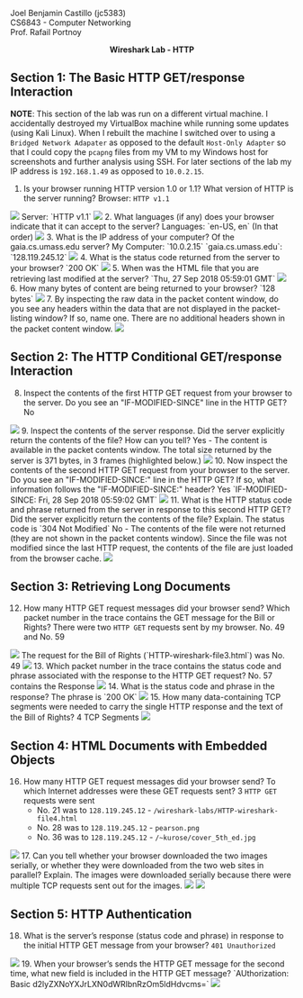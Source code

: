 Joel Benjamin Castillo (jc5383)  
CS6843 - Computer Networking  
Prof. Rafail Portnoy  
<p align=center><strong>Wireshark Lab - HTTP</strong></p>

## Section 1: The Basic HTTP GET/response Interaction
**NOTE**: This section of the lab was run on a different virtual machine. I accidentally destroyed my VirtualBox machine while running some updates (using Kali Linux). When I rebuilt the machine I switched over to using a `Bridged Network Adapater` as opposed to the default `Host-Only Adapter` so that I could copy the `pcapng` files from my VM to my Windows host for screenshots and further analysis using SSH. For later sections of the lab my IP address is `192.168.1.49` as opposed to `10.0.2.15`.

1. Is your browser running HTTP version 1.0 or 1.1? What version of HTTP is the server running?
Browser: `HTTP v1.1`
<img src="./wireshark_lab-http_s1q1p1.PNG" />
Server: `HTTP v1.1`
<img src="./wireshark_lab-http_s1q1p2.PNG" />
2. What languages (if any) does your browser indicate that it can accept to the server?
Languages: `en-US, en` (In that order)
<img src="./wireshark_lab-http_s1q2.PNG" />
3. What is the IP address of your computer? Of the gaia.cs.umass.edu server?
My Computer: `10.0.2.15`
`gaia.cs.umass.edu`: `128.119.245.12`
<img src="./wireshark_lab-http_s1q3.PNG" />
4. What is the status code returned from the server to your browser?
`200 OK`
<img src="./wireshark_lab-http_s1q4.PNG" />
5. When was the HTML file that you are retrieving last modified at the server?
`Thu, 27 Sep 2018 05:59:01 GMT`
<img src="./wireshark_lab-http_s1q5.PNG" />
6. How many bytes of content are being returned to your browser?
`128 bytes`
<img src="./wireshark_lab-http_s1q6.PNG" />
7. By inspecting the raw data in the packet content window, do you see any headers within the data that are not displayed in the packet-listing window? If so, name one.
There are no additional headers shown in the packet content window.
<img src="./wireshark_lab-http_s1q7.PNG" />

## Section 2: The HTTP Conditional GET/response Interaction
8. Inspect the contents of the first HTTP GET request from your browser to the server. Do you see an "IF-MODIFIED-SINCE" line in the HTTP GET?
No
<img src="./wireshark_lab-http_s2q8.PNG" />
9. Inspect the contents of the server response. Did the server explicitly return the contents of the file? How can you tell?
Yes - The content is available in the packet contents window. The total size returned by the server is 371 bytes, in 3 frames (highlighted below.)
<img src="./wireshark_lab-http_s2q9.PNG" />
10. Now inspect the contents of the second HTTP GET request from your browser to the server. Do you see an "IF-MODIFIED-SINCE:" line in the HTTP GET? If so, what information follows the "IF-MODIFIED-SINCE:" header?
Yes
`IF-MODIFIED-SINCE: Fri, 28 Sep 2018 05:59:02 GMT`
<img src="./wireshark_lab-http_s2q10.PNG" />
11. What is the HTTP status code and phrase returned from the server in response to this second HTTP GET? Did the server explicitly return the contents of the file? Explain.
The status code is `304 Not Modified`
No - The contents of the file were not returned (they are not shown in the packet contents window). Since the file was not modified since the last HTTP request, the contents of the file are just loaded from the browser cache.
<img src="./wireshark_lab-http_s2q11.PNG" />

## Section 3: Retrieving Long Documents
12. How many HTTP GET request messages did your browser send? Which packet number in the trace contains the GET message for the Bill or Rights?
There were two `HTTP GET` requests sent by my browser. No. 49 and No. 59
<img src="./wireshark_lab-http_s3q12p1.PNG" />
The request for the Bill of Rights (`HTTP-wireshark-file3.html`) was No. 49
<img src="./wireshark_lab-http_s3q12p2.PNG" />
13. Which packet number in the trace contains the status code and phrase associated with the response to the HTTP GET request?
No. 57 contains the Response
<img src="./wireshark_lab-http_s3q13.PNG" />
14. What is the status code and phrase in the response?
The phrase is `200 OK`
<img src="./wireshark_lab-http_s3q14.PNG" />
15. How many data-containing TCP segments were needed to carry the single HTTP response and the text of the Bill of Rights?
4 TCP Segments
<img src="./wireshark_lab-http_s3q15.PNG" />

##  Section 4: HTML Documents with Embedded Objects
16. How many HTTP GET request messages did your browser send? To which Internet addresses were these GET requests sent?
3 `HTTP GET` requests were sent
    - No. 21 was to `128.119.245.12` - `/wireshark-labs/HTTP-wireshark-file4.html`
    - No. 28 was to `128.119.245.12` - `pearson.png`
    - No. 36 was to `128.119.245.12` - `/~kurose/cover_5th_ed.jpg`
<img src="./wireshark_lab-http_s4q16.PNG" />
17. Can you tell whether your browser downloaded the two images serially, or whether they were downloaded from the two web sites in parallel? Explain.
The images were downloaded serially because there were multiple TCP requests sent out for the images.
<img src="./wireshark_lab-http_s4q17p2.PNG" />
<img src="./wireshark_lab-http_s4q17p2.PNG" />

## Section 5: HTTP Authentication
18. What is the server’s response (status code and phrase) in response to the initial HTTP GET message from your browser?
`401 Unauthorized`
<img src="./wireshark_lab-http_s5q18.PNG" />
19. When your browser’s sends the HTTP GET message for the second time, what new field is included in the HTTP GET message?
`AUthorization: Basic d2lyZXNoYXJrLXN0dWRlbnRzOm5ldHdvcms=`
<img src="./wireshark_lab-http_s5q19.PNG" />
